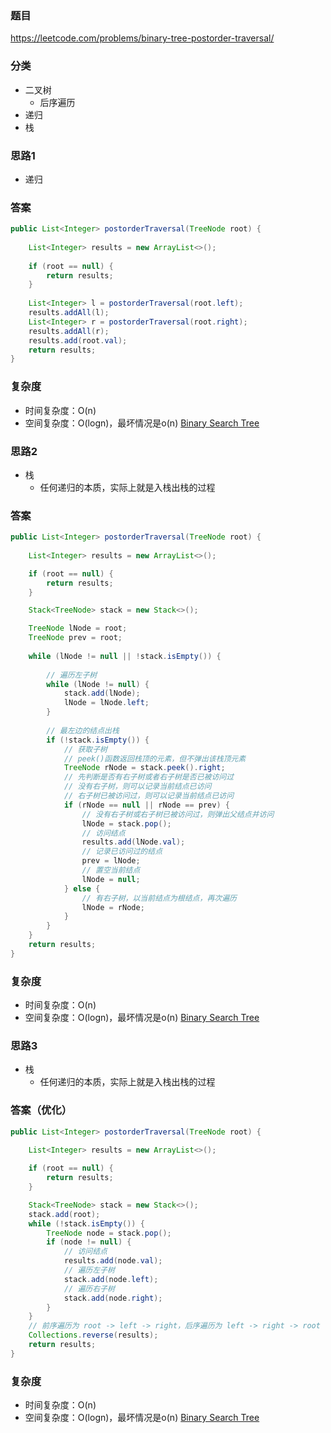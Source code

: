 ### 题目
https://leetcode.com/problems/binary-tree-postorder-traversal/

### 分类
* 二叉树
    * 后序遍历
* 递归
* 栈

### 思路1
* 递归

### 答案
```java
public List<Integer> postorderTraversal(TreeNode root) {
    
    List<Integer> results = new ArrayList<>();
    
    if (root == null) {
        return results;
    }
    
    List<Integer> l = postorderTraversal(root.left);
    results.addAll(l);
    List<Integer> r = postorderTraversal(root.right);
    results.addAll(r);
    results.add(root.val);
    return results;
}
```

### 复杂度
* 时间复杂度：O(n)
* 空间复杂度：O(logn)，最坏情况是o(n) [Binary Search Tree](https://github.com/HolmesJJ/CS2040S-Data-Structures-and-Algorithms/wiki/Binary-Search-Tree)

### 思路2
* 栈
    * 任何递归的本质，实际上就是入栈出栈的过程

### 答案
```java
public List<Integer> postorderTraversal(TreeNode root) {
    
    List<Integer> results = new ArrayList<>();

    if (root == null) {
        return results;
    }

    Stack<TreeNode> stack = new Stack<>();

    TreeNode lNode = root;
    TreeNode prev = root;
    
    while (lNode != null || !stack.isEmpty()) {
        
        // 遍历左子树
        while (lNode != null) {
            stack.add(lNode);
            lNode = lNode.left;
        }
        
        // 最左边的结点出栈
        if (!stack.isEmpty()) {
            // 获取子树
            // peek()函数返回栈顶的元素，但不弹出该栈顶元素
            TreeNode rNode = stack.peek().right;
            // 先判断是否有右子树或者右子树是否已被访问过
            // 没有右子树，则可以记录当前结点已访问
            // 右子树已被访问过，则可以记录当前结点已访问
            if (rNode == null || rNode == prev) {
                // 没有右子树或右子树已被访问过，则弹出父结点并访问
                lNode = stack.pop();
                // 访问结点
                results.add(lNode.val);
                // 记录已访问过的结点
                prev = lNode;
                // 置空当前结点
                lNode = null;
            } else {
                // 有右子树，以当前结点为根结点，再次遍历
                lNode = rNode;
            }
        }
    }
    return results;
}
```

### 复杂度
* 时间复杂度：O(n)
* 空间复杂度：O(logn)，最坏情况是o(n) [Binary Search Tree](https://github.com/HolmesJJ/CS2040S-Data-Structures-and-Algorithms/wiki/Binary-Search-Tree)

### 思路3
* 栈
    * 任何递归的本质，实际上就是入栈出栈的过程

### 答案（优化）
```java
public List<Integer> postorderTraversal(TreeNode root) {
    
    List<Integer> results = new ArrayList<>();

    if (root == null) {
        return results;
    }

    Stack<TreeNode> stack = new Stack<>();
    stack.add(root);
    while (!stack.isEmpty()) {
        TreeNode node = stack.pop();
        if (node != null) {
            // 访问结点
            results.add(node.val);
            // 遍历左子树
            stack.add(node.left);
            // 遍历右子树
            stack.add(node.right);
        }
    }
    // 前序遍历为 root -> left -> right，后序遍历为 left -> right -> root
    Collections.reverse(results);
    return results;
}
```

### 复杂度
* 时间复杂度：O(n)
* 空间复杂度：O(logn)，最坏情况是o(n) [Binary Search Tree](https://github.com/HolmesJJ/CS2040S-Data-Structures-and-Algorithms/wiki/Binary-Search-Tree)
